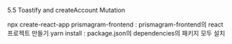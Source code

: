 
5.5 Toastify and createAccount Mutation



npx create-react-app prismagram-frontend : prismagram-frontend의 react 프로젝트 만들기
yarn install : package.json의 dependencies의 패키지 모두 설치
